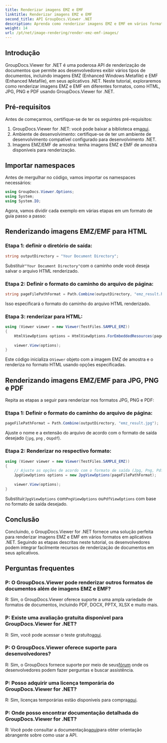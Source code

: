 ```yaml
---
title: Renderizar imagens EMZ e EMF
linktitle: Renderizar imagens EMZ e EMF
second_title: API GroupDocs.Viewer .NET
description: Aprenda como renderizar imagens EMZ e EMF em vários formatos usando GroupDocs.Viewer for .NET. Tutorial fácil de seguir para desenvolvedores.
weight: 14
url: /pt/net/image-rendering/render-emz-emf-images/
---
```

## Introdução

GroupDocs.Viewer for .NET é uma poderosa API de renderização de documentos que permite aos desenvolvedores exibir vários tipos de documentos, incluindo imagens EMZ (Enhanced Windows Metafile) e EMF (Enhanced Metafile), em seus aplicativos .NET. Neste tutorial, exploraremos como renderizar imagens EMZ e EMF em diferentes formatos, como HTML, JPG, PNG e PDF usando GroupDocs.Viewer for .NET.

## Pré-requisitos

Antes de começarmos, certifique-se de ter os seguintes pré-requisitos:

1.  GroupDocs.Viewer for .NET: você pode baixar a biblioteca em[aqui](https://releases.groupdocs.com/viewer/net/).
2. Ambiente de desenvolvimento: certifique-se de ter um ambiente de desenvolvimento compatível configurado para desenvolvimento .NET.
3. Imagens EMZ/EMF de amostra: tenha imagens EMZ e EMF de amostra disponíveis para renderização.

## Importar namespaces

Antes de mergulhar no código, vamos importar os namespaces necessários:

```csharp
using GroupDocs.Viewer.Options;
using System;
using System.IO;
```

Agora, vamos dividir cada exemplo em várias etapas em um formato de guia passo a passo:

## Renderizando imagens EMZ/EMF para HTML

### Etapa 1: definir o diretório de saída:
```csharp
string outputDirectory = "Your Document Directory";
```
 Substituir`"Your Document Directory"`com o caminho onde você deseja salvar o arquivo HTML renderizado.

### Etapa 2: Definir o formato do caminho do arquivo de página:
```csharp
string pageFilePathFormat = Path.Combine(outputDirectory, "emz_result.html");
```
Isso especificará o formato do caminho do arquivo HTML renderizado.

### Etapa 3: renderizar para HTML:
```csharp
using (Viewer viewer = new Viewer(TestFiles.SAMPLE_EMZ))
{
    HtmlViewOptions options = HtmlViewOptions.ForEmbeddedResources(pageFilePathFormat);
    
    viewer.View(options);
}
```
 Este código inicializa o`Viewer` objeto com a imagem EMZ de amostra e o renderiza no formato HTML usando opções especificadas.

## Renderizando imagens EMZ/EMF para JPG, PNG e PDF

Repita as etapas a seguir para renderizar nos formatos JPG, PNG e PDF:

### Etapa 1: Definir o formato do caminho do arquivo de página:
```csharp
pageFilePathFormat = Path.Combine(outputDirectory, "emz_result.jpg");
```
Ajuste o nome e a extensão do arquivo de acordo com o formato de saída desejado (`jpg`, `png` , ou`pdf`).

### Etapa 2: Renderizar no respectivo formato:
```csharp
using (Viewer viewer = new Viewer(TestFiles.SAMPLE_EMZ))
{
    // Ajuste as opções de acordo com o formato de saída (Jpg, Png, Pdf)
    JpgViewOptions options = new JpgViewOptions(pageFilePathFormat);
    
    viewer.View(options);
}
```
 Substituir`JpgViewOptions` com`PngViewOptions` ou`PdfViewOptions` com base no formato de saída desejado.

## Conclusão

Concluindo, o GroupDocs.Viewer for .NET fornece uma solução perfeita para renderizar imagens EMZ e EMF em vários formatos em aplicativos .NET. Seguindo as etapas descritas neste tutorial, os desenvolvedores podem integrar facilmente recursos de renderização de documentos em seus aplicativos.

## Perguntas frequentes

### P: O GroupDocs.Viewer pode renderizar outros formatos de documentos além de imagens EMZ e EMF?
R: Sim, o GroupDocs.Viewer oferece suporte a uma ampla variedade de formatos de documentos, incluindo PDF, DOCX, PPTX, XLSX e muito mais.

### P: Existe uma avaliação gratuita disponível para GroupDocs.Viewer for .NET?
 R: Sim, você pode acessar o teste gratuito[aqui](https://releases.groupdocs.com/).

### P: O GroupDocs.Viewer oferece suporte para desenvolvedores?
 R: Sim, o GroupDocs fornece suporte por meio de seus[fórum](https://forum.groupdocs.com/c/viewer/9) onde os desenvolvedores podem fazer perguntas e buscar assistência.

### P: Posso adquirir uma licença temporária do GroupDocs.Viewer for .NET?
 R: Sim, licenças temporárias estão disponíveis para compra[aqui](https://purchase.groupdocs.com/temporary-license/).

### P: Onde posso encontrar documentação detalhada do GroupDocs.Viewer for .NET?
 R: Você pode consultar a documentação[aqui](https://tutorials.groupdocs.com/viewer/net/)para obter orientação abrangente sobre como usar a API.